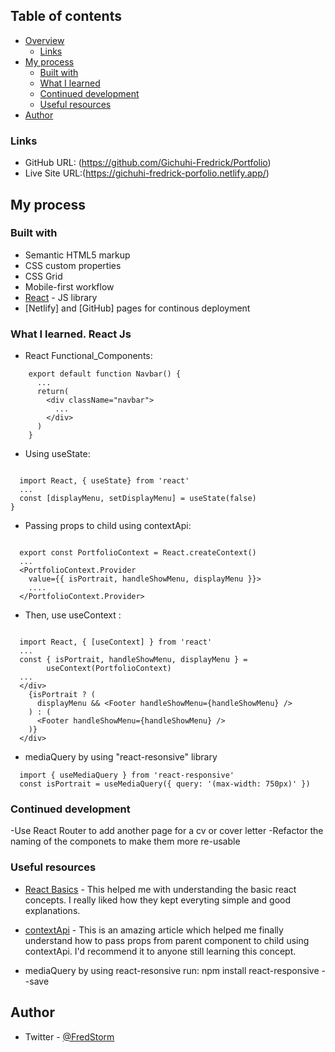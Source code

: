 ## Table of contents

- [Overview](#overview)
  - [Links](#links)
- [My process](#my-process)
  - [Built with](#built-with)
  - [What I learned](#what-i-learned)
  - [Continued development](#continued-development)
  - [Useful resources](#useful-resources)
- [Author](#author)

### Links

- GitHub URL: (https://github.com/Gichuhi-Fredrick/Portfolio)
- Live Site URL:(https://gichuhi-fredrick-porfolio.netlify.app/)

## My process

### Built with

- Semantic HTML5 markup
- CSS custom properties
- CSS Grid
- Mobile-first workflow
- [React](https://reactjs.org/) - JS library
- [Netlify] and [GitHub] pages for continous deployment

### What I learned. React Js

- React Functional_Components:

```React js
    export default function Navbar() {
      ...
      return(
        <div className="navbar">
          ...
        </div>
      )
    }
```

- Using useState:

```React js

  import React, { useState} from 'react'
  ...
  const [displayMenu, setDisplayMenu] = useState(false)
}
```

- Passing props to child using contextApi:

```Reactjs

  export const PortfolioContext = React.createContext()
  ...
  <PortfolioContext.Provider
    value={{ isPortrait, handleShowMenu, displayMenu }}>
    ....
  </PortfolioContext.Provider>
```

- Then, use useContext :

```Reactjs

  import React, { [useContext] } from 'react'
  ...
  const { isPortrait, handleShowMenu, displayMenu } =
		useContext(PortfolioContext)
  ...
  </div>
    {isPortrait ? (
      displayMenu && <Footer handleShowMenu={handleShowMenu} />
    ) : (
      <Footer handleShowMenu={handleShowMenu} />
    )}
  </div>
```

- mediaQuery by using "react-resonsive" library

```
  import { useMediaQuery } from 'react-responsive'
  const isPortrait = useMediaQuery({ query: '(max-width: 750px)' })
```

### Continued development

-Use React Router to add another page for a cv or cover letter
-Refactor the naming of the componets to make them more re-usable

### Useful resources

- [React Basics](https://reactjs.org) - This helped me with understanding the basic react concepts. I really liked how they kept everyting simple and good explanations.

- [contextApi](https://medium.com/nerd-for-tech/using-context-api-in-react-with-functional-components-dbc653c7d485) - This is an amazing article which helped me finally understand how to pass props from parent component to child using contextApi. I'd recommend it to anyone still learning this concept.

- mediaQuery by using react-resonsive
  run: npm install react-responsive --save

## Author

- Twitter - [@FredStorm](https://www.twitter.com/stormFred)

